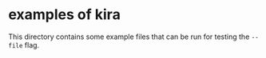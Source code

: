 # examples of kira

This directory contains some example files that can be run for testing the `--file` flag.
